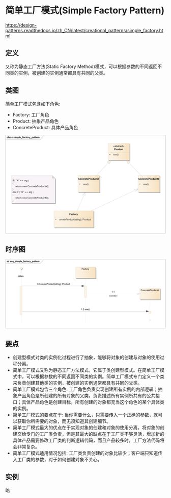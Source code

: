 # 简单工厂模式(Simple Factory Pattern)

<https://design-patterns.readthedocs.io/zh_CN/latest/creational_patterns/simple_factory.html>

## 定义

又称为静态工厂方法(Static Factory
Method)模式，可以根据参数的不同返回不同类的实例，被创建的实例通常都具有共同的父类。

## 类图

简单工厂模式包含如下角色:

-   Factory: 工厂角色  
-   Product: 抽象产品角色  
-   ConcreteProduct: 具体产品角色  

![](../../_static/04_simple_factory_pattern.jpg)

## 时序图

![](../../_static/04_seq_simple_factory_pattern.jpg)

## 要点

-   创建型模式对类的实例化过程进行了抽象，能够将对象的创建与对象的使用过程分离。
-   简单工厂模式又称为静态工厂方法模式，它属于类创建型模式。在简单工厂模式中，可以根据参数的不同返回不同类的实例。简单工厂模式专门定义一个类来负责创建其他类的实例，被创建的实例通常都具有共同的父类。
-   简单工厂模式包含三个角色:
    工厂角色负责实现创建所有实例的内部逻辑；抽象产品角色是所创建的所有对象的父类，负责描述所有实例所共有的公共接口；具体产品角色是创建目标，所有创建的对象都充当这个角色的某个具体类的实例。
-   简单工厂模式的要点在于:
    当你需要什么，只需要传入一个正确的参数，就可以获取你所需要的对象，而无须知道其创建细节。
-   简单工厂模式最大的优点在于实现对象的创建和对象的使用分离，将对象的创建交给专门的工厂类负责，但是其最大的缺点在于工厂类不够灵活，增加新的具体产品需要修改工厂类的判断逻辑代码，而且产品较多时，工厂方法代码将会非常复杂。
-   简单工厂模式适用情况包括:
    工厂类负责创建的对象比较少；客户端只知道传入工厂类的参数，对于如何创建对象不关心。

## 实例

略
